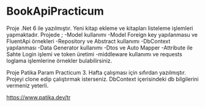 # BookApiPracticum

Proje .Net 6 ile yazılmıştır. Yeni kitap ekleme ve kitapları listeleme işlemleri yapmaktadır.
Projede ;
-Model kullanımı
-Model Foreign key yapılanmasu ve FluentApi örnekleri
-Repository ve Abstract kullanımı
-DbContext yapılanması
-Data Generator kullanımı
-Dtos ve Auto Mapper 
-Attribute ile Sahte Login işlemi ve token üretimi
-middleware kullanımı ve requests loglama
işlemlerine örnekler bulabilirsiniz.

Proje Patika Param Practicum 3. Hafta çalışması için sıfırdan yazılmıştır.
Projeyi clone edip çalıştırmak isterseniz. DbContext içerisindeki db bilgilerini vermeniz yeterli.

https://www.patika.dev/tr
